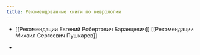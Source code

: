 ```yaml
---
title: Рекомендованные книги по неврологии
---
```


- [[Рекомендации Евгений Робертович Баранцевич]]
[[Рекомендации Михаил Сергеевич Пушкарев]]

- 
